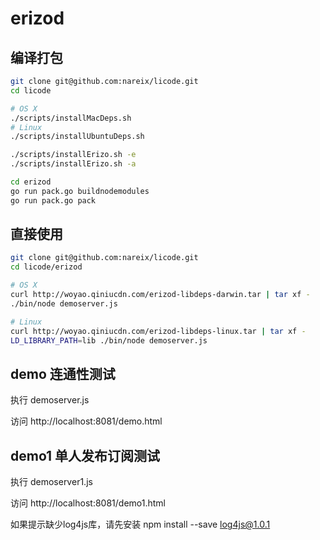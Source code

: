 # erizod

## 编译打包

```bash
git clone git@github.com:nareix/licode.git
cd licode

# OS X
./scripts/installMacDeps.sh
# Linux
./scripts/installUbuntuDeps.sh

./scripts/installErizo.sh -e
./scripts/installErizo.sh -a

cd erizod
go run pack.go buildnodemodules
go run pack.go pack
```

## 直接使用

```bash
git clone git@github.com:nareix/licode.git
cd licode/erizod

# OS X
curl http://woyao.qiniucdn.com/erizod-libdeps-darwin.tar | tar xf -
./bin/node demoserver.js

# Linux
curl http://woyao.qiniucdn.com/erizod-libdeps-linux.tar | tar xf -
LD_LIBRARY_PATH=lib ./bin/node demoserver.js
```

## demo 连通性测试

执行 demoserver.js

访问 http://localhost:8081/demo.html

## demo1 单人发布订阅测试

执行 demoserver1.js

访问 http://localhost:8081/demo1.html

如果提示缺少log4js库，请先安装 npm install --save log4js@1.0.1
